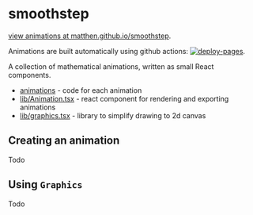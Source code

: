# smoothstep

[view animations at matthen.github.io/smoothstep](https://matthen.github.io/smoothstep/).

Animations are built automatically using github actions: [![deploy-pages](https://github.com/matthen/smoothstep/actions/workflows/deploy-pages.yaml/badge.svg?branch=main)](https://github.com/matthen/smoothstep/actions/workflows/deploy-pages.yaml).

A collection of mathematical animations, written as small React components.

-   [animations](src/animations) - code for each animation
-   [lib/Animation.tsx](src/lib/Animation.tsx) - react component for rendering and exporting animations
-   [lib/graphics.tsx](src/lib/graphics.tsx) - library to simplify drawing to 2d canvas

## Creating an animation

Todo

## Using `Graphics`

Todo
